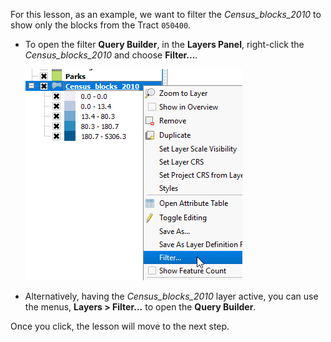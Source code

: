 For this lesson, as an example, we want to filter the *Census_blocks_2010*
to show only the blocks from the Tract `050400`.

- To open the filter **Query Builder**, in the **Layers Panel**,
right-click the *Census_blocks_2010* and choose **Filter...**.

    ![open_filter_from_context_menu.png](open_filter_from_context_menu.png)

- Alternatively, having the *Census_blocks_2010* layer active,
you can use the menus, **Layers > Filter...** to open the **Query Builder**.

Once you click, the lesson will move to the next step.